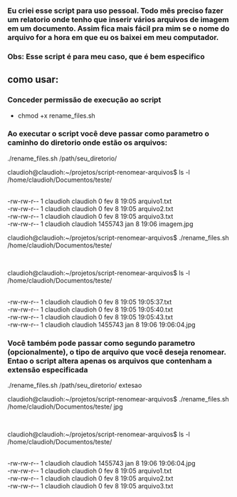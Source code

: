 ### Eu criei esse script para uso pessoal. Todo mês preciso fazer um relatorio onde tenho que inserir vários arquivos de imagem em um documento. Assim fica mais fácil pra mim se o nome do arquivo for a hora em que eu os baixei em meu computador.
### Obs: Esse script é para meu caso, que é bem especifico

## como usar:
### Conceder permissão de execução ao script
- chmod +x rename_files.sh

### Ao executar o script você deve passar como parametro o caminho do diretorio onde estão os arquivos:
./rename_files.sh /path/seu_diretorio/
<br>
<p>claudioh@claudioh:~/projetos/script-renomear-arquivos$ ls -l /home/claudioh/Documentos/teste/</p>
<br>
-rw-rw-r-- 1 claudioh claudioh       0 fev  8 19:05 arquivo1.txt
<br>
-rw-rw-r-- 1 claudioh claudioh       0 fev  8 19:05 arquivo2.txt
<br>
-rw-rw-r-- 1 claudioh claudioh       0 fev  8 19:05 arquivo3.txt
<br>
-rw-rw-r-- 1 claudioh claudioh 1455743 jan  8 19:06 imagem.jpg
<br>
<p>claudioh@claudioh:~/projetos/script-renomear-arquivos$ ./rename_files.sh /home/claudioh/Documentos/teste/</p>
<br>
<p>claudioh@claudioh:~/projetos/script-renomear-arquivos$ ls -l /home/claudioh/Documentos/teste/</p>
<br>
-rw-rw-r-- 1 claudioh claudioh       0 fev  8 19:05 19:05:37.txt
<br>
-rw-rw-r-- 1 claudioh claudioh       0 fev  8 19:05 19:05:40.txt
<br>
-rw-rw-r-- 1 claudioh claudioh       0 fev  8 19:05 19:05:43.txt
<br>
-rw-rw-r-- 1 claudioh claudioh 1455743 jan  8 19:06 19:06:04.jpg

### Você também pode passar como segundo parametro (opcionalmente), o tipo de arquivo que você deseja renomear. Entao o script altera apenas os arquivos que contenham a extensão especificada
./rename_files.sh /path/seu_diretorio/ extesao
<br>
<p>claudioh@claudioh:~/projetos/script-renomear-arquivos$ ./rename_files.sh /home/claudioh/Documentos/teste/ jpg</p>
<br>
<p>claudioh@claudioh:~/projetos/script-renomear-arquivos$ ls -l /home/claudioh/Documentos/teste/</p>
<br>
-rw-rw-r-- 1 claudioh claudioh 1455743 jan  8 19:06 19:06:04.jpg
<br>
-rw-rw-r-- 1 claudioh claudioh       0 fev  8 19:05 arquivo1.txt
<br>
-rw-rw-r-- 1 claudioh claudioh       0 fev  8 19:05 arquivo2.txt
<br>
-rw-rw-r-- 1 claudioh claudioh       0 fev  8 19:05 arquivo3.txt
